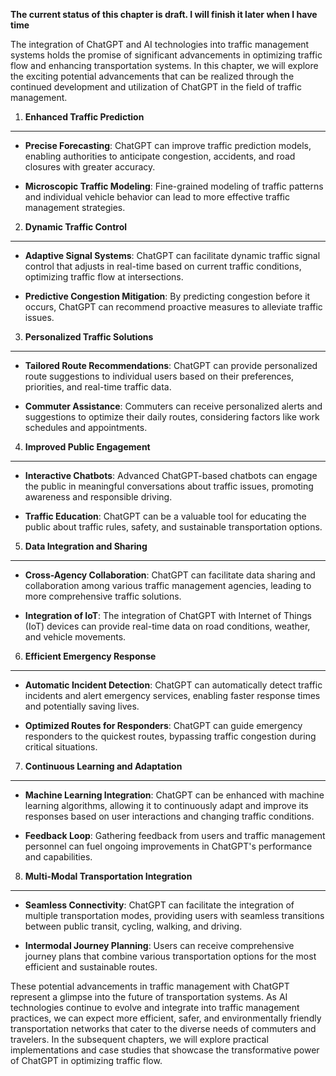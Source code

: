 **The current status of this chapter is draft. I will finish it later when I have time**

The integration of ChatGPT and AI technologies into traffic management systems holds the promise of significant advancements in optimizing traffic flow and enhancing transportation systems. In this chapter, we will explore the exciting potential advancements that can be realized through the continued development and utilization of ChatGPT in the field of traffic management.

1. **Enhanced Traffic Prediction**
----------------------------------

* **Precise Forecasting**: ChatGPT can improve traffic prediction models, enabling authorities to anticipate congestion, accidents, and road closures with greater accuracy.

* **Microscopic Traffic Modeling**: Fine-grained modeling of traffic patterns and individual vehicle behavior can lead to more effective traffic management strategies.

2. **Dynamic Traffic Control**
------------------------------

* **Adaptive Signal Systems**: ChatGPT can facilitate dynamic traffic signal control that adjusts in real-time based on current traffic conditions, optimizing traffic flow at intersections.

* **Predictive Congestion Mitigation**: By predicting congestion before it occurs, ChatGPT can recommend proactive measures to alleviate traffic issues.

3. **Personalized Traffic Solutions**
-------------------------------------

* **Tailored Route Recommendations**: ChatGPT can provide personalized route suggestions to individual users based on their preferences, priorities, and real-time traffic data.

* **Commuter Assistance**: Commuters can receive personalized alerts and suggestions to optimize their daily routes, considering factors like work schedules and appointments.

4. **Improved Public Engagement**
---------------------------------

* **Interactive Chatbots**: Advanced ChatGPT-based chatbots can engage the public in meaningful conversations about traffic issues, promoting awareness and responsible driving.

* **Traffic Education**: ChatGPT can be a valuable tool for educating the public about traffic rules, safety, and sustainable transportation options.

5. **Data Integration and Sharing**
-----------------------------------

* **Cross-Agency Collaboration**: ChatGPT can facilitate data sharing and collaboration among various traffic management agencies, leading to more comprehensive traffic solutions.

* **Integration of IoT**: The integration of ChatGPT with Internet of Things (IoT) devices can provide real-time data on road conditions, weather, and vehicle movements.

6. **Efficient Emergency Response**
-----------------------------------

* **Automatic Incident Detection**: ChatGPT can automatically detect traffic incidents and alert emergency services, enabling faster response times and potentially saving lives.

* **Optimized Routes for Responders**: ChatGPT can guide emergency responders to the quickest routes, bypassing traffic congestion during critical situations.

7. **Continuous Learning and Adaptation**
-----------------------------------------

* **Machine Learning Integration**: ChatGPT can be enhanced with machine learning algorithms, allowing it to continuously adapt and improve its responses based on user interactions and changing traffic conditions.

* **Feedback Loop**: Gathering feedback from users and traffic management personnel can fuel ongoing improvements in ChatGPT's performance and capabilities.

8. **Multi-Modal Transportation Integration**
---------------------------------------------

* **Seamless Connectivity**: ChatGPT can facilitate the integration of multiple transportation modes, providing users with seamless transitions between public transit, cycling, walking, and driving.

* **Intermodal Journey Planning**: Users can receive comprehensive journey plans that combine various transportation options for the most efficient and sustainable routes.

These potential advancements in traffic management with ChatGPT represent a glimpse into the future of transportation systems. As AI technologies continue to evolve and integrate into traffic management practices, we can expect more efficient, safer, and environmentally friendly transportation networks that cater to the diverse needs of commuters and travelers. In the subsequent chapters, we will explore practical implementations and case studies that showcase the transformative power of ChatGPT in optimizing traffic flow.
